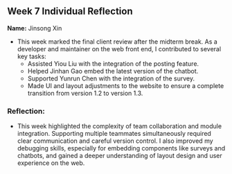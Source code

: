 

## Week 7 Individual Reflection  
**Name:**  Jinsong Xin

- This week marked the final client review after the midterm break. As a developer and maintainer on the web front end, I contributed to several key tasks:
  - Assisted Yiou Liu with the integration of the posting feature.
  - Helped Jinhan Gao embed the latest version of the chatbot.
  - Supported Yunrun Chen with the integration of the survey.
  - Made UI and layout adjustments to the website to ensure a complete transition from version 1.2 to version 1.3.

### Reflection:

- This week highlighted the complexity of team collaboration and module integration. Supporting multiple teammates simultaneously required clear communication and careful version control. I also improved my debugging skills, especially for embedding components like surveys and chatbots, and gained a deeper understanding of layout design and user experience on the web.

